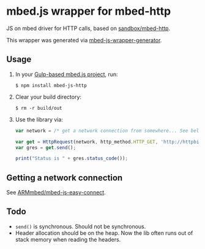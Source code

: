 # mbed.js wrapper for mbed-http

JS on mbed driver for HTTP calls, based on [sandbox/mbed-http](http://developer.mbed.org/teams/sandbox/code/mbed-http/).

This wrapper was generated via [mbed-js-wrapper-generator](https://github.com/janjongboom/mbed-js-wrapper-generator).

## Usage

1. In your [Gulp-based mbed.js project](https://github.com/ARMmbed/mbed-js-example), run:

    ```
    $ npm install mbed-js-http
    ```

1. Clear your build directory:

    ```
    $ rm -r build/out
    ```

1. Use the library via:

    ```js
    var network = /* get a network connection from somewhere... See below. */

    var get = HttpRequest(network, http_method.HTTP_GET, 'http://httpbin.org/status/418');
	var gres = get.send();

    print("Status is " + gres.status_code());
    ```

## Getting a network connection

See [ARMmbed/mbed-js-easy-connect](https://github.com/armmbed/mbed-js-easy-connect).

## Todo

* `send()` is synchronous. Should not be synchronous.
* Header allocation should be on the heap. Now the lib often runs out of stack memory when reading the headers.
